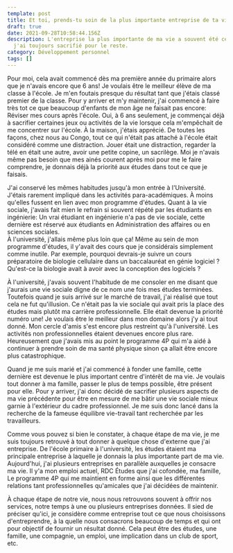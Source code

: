 ```yaml
---
template: post
title: Et toi, prends-tu soin de la plus importante entreprise de ta vie ?
draft: true
date: 2021-09-28T10:58:44.156Z
description: L'entreprise la plus importante de ma vie a souvent été celle que
  j'ai toujours sacrifié pour le reste.
category: Développement personnel
tags: []
---
```

Pour moi, cela avait commencé dès ma première année du primaire alors que je n'avais encore que 6 ans! Je voulais être le meilleur élève de ma classe à l'école. Je m'en foutais presque du résultat tant que j'étais classé premier de la classe. Pour y arriver et m'y maintenir, j'ai commencé à faire très tot ce que beaucoup d'enfants de mon âge ne faisait pas encore: Réviser mes cours après l'école. Oui, à 6 ans seulement, je commençai déjà à sacrifier certaines jeux ou activités de la vie lorsque cela m'empêchait de me concentrer sur l'école. À la maison, j'étais apprécié. De toutes les façons, chez nous au Congo, tout ce qui n'était pas attaché à l'école était considéré comme une distraction. Jouer était une distraction, regarder la télé en était une autre, avoir une petite copine, un sacrilège. Moi je n'avais même pas besoin que mes ainés courent après moi pour me le faire comprendre, je donnais déjà la priorité aux études dans tout ce que je faisais.

J'ai conservé les mêmes habitudes jusqu'à mon entrée à l'Université. J'étais rarement impliqué dans les activités para-académiques. À moins qu'elles fussent en lien avec mon programme d'études. Quant à la vie sociale, j'avais fait mien le refrain si souvent répété par les étudiants en ingénierie: Un vrai étudiant en ingénierie n'a pas de vie sociale, cette dernière est réservé aux étudiants en Administration des affaires ou en sciences sociales.\
À l'université, j'allais même plus loin que ça! Même au sein de mon programme d'études, il y'avait des cours que je considérais simplement comme inutile. Par exemple, pourquoi devrais-je suivre un cours préparatoire de biologie cellulaire dans un baccalauréat en génie logiciel ? Qu'est-ce la biologie avait à avoir avec la conception des logiciels ?

À l'université, j'avais souvent l'habitude de me consoler en me disant que j'aurais une vie sociale digne de ce nom une fois mes études terminées. Toutefois quand je suis arrivé sur le marché de travail, j'ai réalisé que tout cela ne fut qu'illusion. Ce n'était pas la vie sociale qui avait pris la place des études mais plutôt ma carrière professionnelle. Elle était devenue la priorité numéro une! Je voulais être le meilleur dans mon domaine alors j'y ai tout donné. Mon cercle d'amis s'est encore plus restreint qu'à l'université. Les activités non professionnelles étaient devenues encore plus rare. Heureusement que j'avais mis au point le programme 4P qui m'a aidé à continuer à prendre soin de ma santé physique sinon ça allait être encore plus catastrophique.

Quand je me suis marié et j'ai commencé à fonder une famille, cette dernière est devenue le plus important centre d'intérêt de ma vie. Je voulais tout donner à ma famille, passer le plus de temps possible, être présent pour elle. Pour y arriver, j'ai donc décidé de sacrifier plusieurs aspects de ma vie précédente pour être en mesure de me bâtir une vie sociale mieux garnie à l'extérieur du cadre professionnel. Je me suis donc lancé dans la recherche de la fameuse équilibre vie-travail tant recherchée par les travailleurs.

Comme vous pouvez si bien le constater, à chaque étape de ma vie, je me suis toujours retrouvé à tout donner à quelque chose d'externe que j'ai entreprise. De l'école primaire à l'université, les études étaient ma principale entreprise à laquelle je donnais la plus importante part de ma vie. Aujourd'hui, j'ai plusieurs entreprises en parallèle auxquelles je consacre ma vie. Il y'a mon emploi actuel, RDC Études que j'ai cofondée, ma famille, Le programme 4P qui me maintient en forme ainsi que les différentes relations tant professionnelles qu'amicales que j'ai décidées de maintenir.

À chaque étape de notre vie, nous nous retrouvons souvent à offrir nos services, notre temps à une ou plusieurs entreprises données. Il sied de préciser qu'ici, je considère comme entreprise tout ce que nous choisissons d'entreprendre, à la quelle nous consacrons beaucoup de temps et qui ont pour objectif de fournir un résultat donné. Cela peut être des études, une famille, une compagnie, un emploi, une implication dans un club de sport, etc.